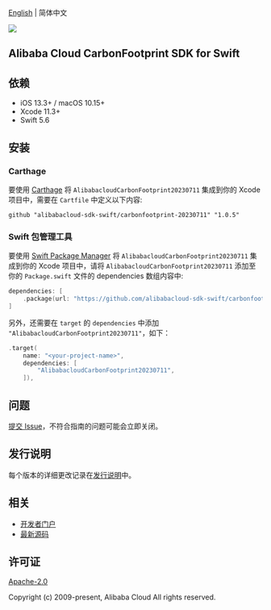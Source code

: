 [English](README.md) | 简体中文

![](https://aliyunsdk-pages.alicdn.com/icons/AlibabaCloud.svg)

## Alibaba Cloud CarbonFootprint SDK for Swift

## 依赖

- iOS 13.3+ / macOS 10.15+
- Xcode 11.3+
- Swift 5.6

## 安装

### Carthage

要使用 [Carthage](https://github.com/Carthage/Carthage) 将 `AlibabacloudCarbonFootprint20230711` 集成到你的 Xcode 项目中，需要在 `Cartfile` 中定义以下内容:

```ogdl
github "alibabacloud-sdk-swift/carbonfootprint-20230711" "1.0.5"
```

### Swift 包管理工具

要使用 [Swift Package Manager](https://swift.org/package-manager/) 将 `AlibabacloudCarbonFootprint20230711` 集成到你的 Xcode 项目中，请将 `AlibabacloudCarbonFootprint20230711` 添加至你的 `Package.swift` 文件的 dependencies 数组内容中:

```swift
dependencies: [
    .package(url: "https://github.com/alibabacloud-sdk-swift/carbonfootprint-20230711.git", from: "1.0.5")
]
```

另外，还需要在 `target` 的 `dependencies` 中添加 `"AlibabacloudCarbonFootprint20230711"`，如下：

```swift
.target(
    name: "<your-project-name>",
    dependencies: [
        "AlibabacloudCarbonFootprint20230711",
    ]),
```

## 问题

[提交 Issue](https://github.com/alibabacloud-sdk-swift/carbonfootprint-20230711/issues/new)，不符合指南的问题可能会立即关闭。

## 发行说明

每个版本的详细更改记录在[发行说明](./ChangeLog.txt)中。

## 相关

* [开发者门户](https://next.api.aliyun.com/home)
* [最新源码](https://github.com/alibabacloud-sdk-swift/carbonfootprint-20230711)

## 许可证

[Apache-2.0](http://www.apache.org/licenses/LICENSE-2.0)

Copyright (c) 2009-present, Alibaba Cloud All rights reserved.

